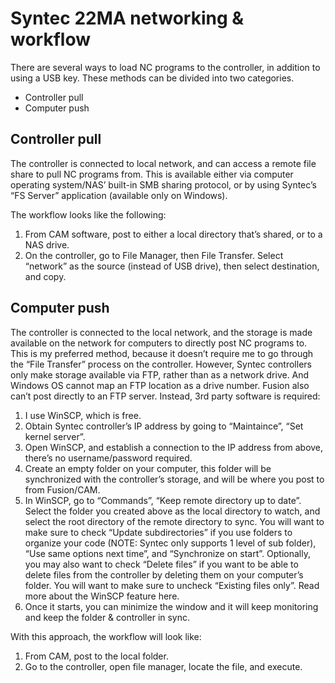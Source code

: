 # Syntec 22MA networking & workflow

There are several ways to load NC programs to the controller, in addition to using a USB key. These methods can be divided into two categories.

* Controller pull
* Computer push

## Controller pull
The controller is connected to local network, and can access a remote file share to pull NC programs from.
This is available either via computer operating system/NAS’ built-in SMB sharing protocol, or by using Syntec’s “FS Server” application (available only on Windows).

The workflow looks like the following:
1. From CAM software, post to either a local directory that’s shared, or to a NAS drive.
1. On the controller, go to File Manager, then File Transfer. Select “network” as the source (instead of USB drive), then select destination, and copy.

## Computer push
The controller is connected to the local network, and the storage is made available on the network for computers to directly post NC programs to.
This is my preferred method, because it doesn’t require me to go through the “File Transfer” process on the controller.
However, Syntec controllers only make storage available via FTP, rather than as a network drive. And Windows OS cannot map an FTP location as a drive number.
Fusion also can’t post directly to an FTP server.
Instead, 3rd party software is required:
1. I use WinSCP, which is free. 
1. Obtain Syntec controller’s IP address by going to “Maintaince”, “Set kernel server”.
1. Open WinSCP, and establish a connection to the IP address from above, there’s no username/password required.
1. Create an empty folder on your computer, this folder will be synchronized with the controller’s storage, and will be where you post to from Fusion/CAM.
1. In WinSCP, go to “Commands”, “Keep remote directory up to date”. Select the folder you created above as the local directory to watch, and select the root directory of the remote directory to sync. You will want to make sure to check “Update subdirectories” if you use folders to organize your code (NOTE: Syntec only supports 1 level of sub folder), “Use same options next time”, and “Synchronize on start”. Optionally, you may also want to check “Delete files” if you want to be able to delete files from the controller by deleting them on your computer’s folder. You will want to make sure to uncheck “Existing files only”. Read more about the WinSCP feature here.
1. Once it starts, you can minimize the window and it will keep monitoring and keep the folder & controller in sync.

With this approach, the workflow will look like:
1. From CAM, post to the local folder.
1. Go to the controller, open file manager, locate the file, and execute.
